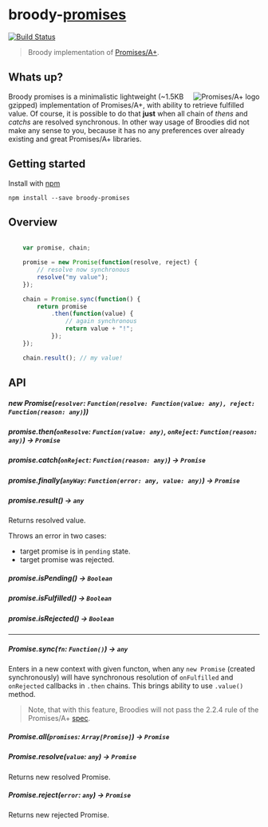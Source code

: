 # broody-[promises](http://promises-aplus.github.io/promises-spec/)

[![Build Status](https://travis-ci.org/gobwas/broody-promises.svg?branch=master)](https://travis-ci.org/gobwas/broody-promises)

> Broody implementation of [Promises/A+](http://promises-aplus.github.io/promises-spec/).

## Whats up?

<a href="https://promisesaplus.com/">
    <img src="https://promisesaplus.com/assets/logo-small.png" alt="Promises/A+ logo"
         title="Promises/A+ 1.0 compliant" align="right" />
</a>

Broody promises is a minimalistic lightweight (~1.5KB gzipped) implementation of Promises/A+, with ability to retrieve fulfilled value.
Of course, it is possible to do that **just** when all chain of *thens* and *catchs* are resolved synchronous.
In other way usage of Broodies did not make any sense to you, because it has no any preferences over already existing and great Promises/A+ libraries.

## Getting started

Install with [npm](https://npmjs.org/package/broody-promises)

```
npm install --save broody-promises
```

## Overview

```js
	
	var promise, chain;

	promise = new Promise(function(resolve, reject) {
		// resolve now synchronous
		resolve("my value");
	});

	chain = Promise.sync(function() {
		return promise
			.then(function(value) {
				// again synchronous
				return value + "!";
			});
	});

	chain.result(); // my value!

```

## API

##### new Promise(`resolver`: `Function(resolve: Function(value: any), reject: Function(reason: any)`))

##### promise.then(`onResolve`: `Function(value: any)`, `onReject`: `Function(reason: any)`) -> `Promise`

##### promise.catch(`onReject`: `Function(reason: any)`) -> `Promise`

##### promise.finally(`anyWay`: `Function(error: any, value: any)`) -> `Promise`

##### promise.result() -> `any`

Returns resolved value.

Throws an error in two cases:
 - target promise is in `pending` state.
 - target promise was rejected.

##### promise.isPending() -> `Boolean`

##### promise.isFulfilled() -> `Boolean`

##### promise.isRejected() -> `Boolean`

________

##### Promise.sync(`fn`: `Function()`) -> `any`

Enters in a new context with given functon, when any `new Promise` (created synchronously) will have synchronous resolution of `onFulfilled` and `onRejected` callbacks in `.then` chains. This brings ability to use `.value()` method.

> Note, that with this feature, Broodies will not pass the 2.2.4 rule of the Promises/A+ [spec](https://promisesaplus.com).

##### Promise.all(`promises`: `Array[Promise]`) -> `Promise`

##### Promise.resolve(`value`: `any`) -> `Promise`

Returns new resolved Promise.

##### Promise.reject(`error`: `any`) -> `Promise`

Returns new rejected Promise.

